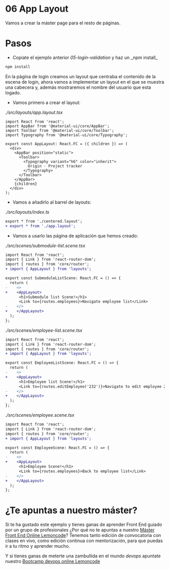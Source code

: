 # 06 App Layout

Vamos a crear la máster page para el resto de páginas.

# Pasos

- Copiate el ejemplo anterior _05-login-validation_ y haz un \_npm install\_

```bash
npm install
```

En la página de login creamos un layout que centraba el contenido
de la escena de login, ahora vamos a implementar un layout
en el que se muestra una cabecera y, además mostraremos
el nombre del usuario que esta logado.

- Vamos primero a crear el layout:

_./src/layouts/app.layout.tsx_

```tsx
import React from 'react';
import AppBar from '@material-ui/core/AppBar';
import Toolbar from '@material-ui/core/Toolbar';
import Typography from '@material-ui/core/Typography';

export const AppLayout: React.FC = ({ children }) => (
  <div>
    <AppBar position="static">
      <Toolbar>
        <Typography variant="h6" color="inherit">
          Origin - Project tracker
        </Typography>
      </Toolbar>
    </AppBar>
    {children}
  </div>
);
```

- Vamos a añadirlo al barrel de layouts:

_./src/layouts/index.ts_

```diff
export * from './centered.layout';
+ export * from './app.layout';
```

- Vamos a usarlo las página de aplicación que hemos creado:

_./src/scenes/submodule-list.scene.tsx_

```diff
import React from 'react';
import { Link } from 'react-router-dom';
import { routes } from 'core/router';
+ import { AppLayout } from 'layouts';

export const SubmoduleListScene: React.FC = () => {
  return (
-    <>
+    <AppLayout>
      <h1>Submodule list Scene!</h1>
      <Link to={routes.employees}>Navigate employee list</Link>
-    </>
+    </AppLayout>
  );
};
```

_./src/scenes/employee-list.scene.tsx_

```diff
import React from 'react';
import { Link } from 'react-router-dom';
import { routes } from 'core/router';
+ import { AppLayout } from 'layouts';

export const EmployeeListScene: React.FC = () => {
  return (
-    <>
+    <AppLayout>
      <h1>Employee list Scene!</h1>
      <Link to={routes.editEmployee('232')}>Navigate to edit employee 232</Link>
-    </>
+    </AppLayout>
  );
};
```

_./src/scenes/employee.scene.tsx_

```diff
import React from 'react';
import { Link } from 'react-router-dom';
import { routes } from 'core/router';
+ import { AppLayout } from 'layouts';

export const EmployeeScene: React.FC = () => {
  return (
-    <>
+    <AppLayout>
      <h1>Employee Scene!</h1>
      <Link to={routes.employees}>Back to employee list</Link>
-    </>
+    </AppLayout>
  );
};
```

# ¿Te apuntas a nuestro máster?

Si te ha gustado este ejemplo y tienes ganas de aprender Front End
guiado por un grupo de profesionales ¿Por qué no te apuntas a
nuestro [Máster Front End Online Lemoncode](https://lemoncode.net/master-frontend#inicio-banner)? Tenemos tanto edición de convocatoria
con clases en vivo, como edición continua con mentorización, para
que puedas ir a tu ritmo y aprender mucho.

Y si tienes ganas de meterte una zambullida en el mundo _devops_
apuntate nuestro [Bootcamp devops online Lemoncode](https://lemoncode.net/bootcamp-devops#bootcamp-devops/inicio)
